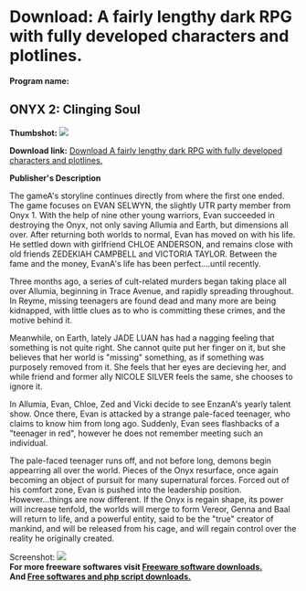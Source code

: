 # Download: A fairly lengthy dark RPG with fully developed characters and plotlines.

**Program name:**

## ONYX 2: Clinging Soul

  
**Thumbshot:** ![](http://www.freewarefiles.com/screenshot/onyx2soul_md.jpg)   
  
**Download link:** [Download A fairly lengthy dark RPG with fully developed characters and plotlines.](http://freesoftwares.boysofts.com/ONYX-2-Clinging-Soul_program_45722.html)  
  


**Publisher's Description**  
  


The gameA's storyline continues directly from where the first one ended. The game focuses on EVAN SELWYN, the slightly UTR party member from Onyx 1. With the help of nine other young warriors, Evan succeeded in destroying the Onyx, not only saving Allumia and Earth, but dimensions all over. After returning both worlds to normal, Evan has moved on with his life. He settled down with girlfriend CHLOE ANDERSON, and remains close with old friends ZEDEKIAH CAMPBELL and VICTORIA TAYLOR. Between the fame and the money, EvanA's life has been perfect....until recently. 

Three months ago, a series of cult-related murders began taking place all over Allumia, beginning in Trace Avenue, and rapidly spreading throughout. In Reyme, missing teenagers are found dead and many more are being kidnapped, with little clues as to who is committing these crimes, and the motive behind it. 

Meanwhile, on Earth, lately JADE LUAN has had a nagging feeling that something is not quite right. She cannot quite put her finger on it, but she believes that her world is "missing" something, as if something was purposely removed from it. She feels that her eyes are decieving her, and while friend and former ally NICOLE SILVER feels the same, she chooses to ignore it.

In Allumia, Evan, Chloe, Zed and Vicki decide to see EnzanA's yearly talent show. Once there, Evan is attacked by a strange pale-faced teenager, who claims to know him from long ago. Suddenly, Evan sees flashbacks of a "teenager in red", however he does not remember meeting such an individual. 

The pale-faced teenager runs off, and not before long, demons begin appearring all over the world. Pieces of the Onyx resurface, once again becoming an object of pursuit for many supernatural forces. Forced out of his comfort zone, Evan is pushed into the leadership position. However...things are now different. If the Onyx is regain shape, its power will increase tenfold, the worlds will merge to form Vereor, Genna and Baal will return to life, and a powerful entity, said to be the "true" creator of mankind, and will be released from his cage, and will regain control over the reality he originally created.

  
  
Screenshot: ![](http://www.freewarefiles.com/screenshot/onyx2soul.jpg)   
**For more freeware softwares visit [Freeware software downloads.](http://freesoftwares.boysofts.com/)**   
**And [Free softwares and php script downloads.](http://www.boysofts.com/)**

